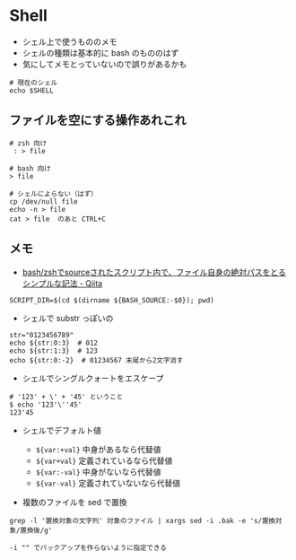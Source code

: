 # Shell

* シェル上で使うもののメモ
* シェルの種類は基本的に bash のもののはず
* 気にしてメモとっていないので誤りがあるかも

```
# 現在のシェル
echo $SHELL
```

## ファイルを空にする操作あれこれ

```
# zsh 向け
 : > file

# bash 向け
> file

# シェルによらない（はず）
cp /dev/null file
echo -n > file
cat > file  のあと CTRL+C
```

## メモ

* [bash/zshでsourceされたスクリプト内で、ファイル自身の絶対パスをとるシンプルな記法 - Qiita](https://qiita.com/yudoufu/items/48cb6fb71e5b498b2532)

```
SCRIPT_DIR=$(cd $(dirname ${BASH_SOURCE:-$0}); pwd)
```

* シェルで substr っぽいの

```
str="0123456789"
echo ${str:0:3}  # 012
echo ${str:1:3}  # 123
echo ${str:0:-2}  # 01234567 末尾から2文字消す
```

* シェルでシングルクォートをエスケープ

```
# '123' + \' + '45' ということ
$ echo '123'\''45'
123'45
```

* シェルでデフォルト値

  * <code>${var:+val}</code> 中身があるなら代替値
  * <code>${var+val}</code> 定義されているなら代替値
  * <code>${var:-val}</code> 中身がないなら代替値
  * <code>${var-val}</code> 定義されていないなら代替値


* 複数のファイルを sed で置換

```
grep -l '置換対象の文字列' 対象のファイル | xargs sed -i .bak -e 's/置換対象/置換後/g'

-i "" でバックアップを作らないように指定できる
```



